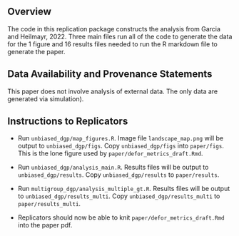 Overview
--------

The code in this replication package constructs the analysis from Garcia and Heilmayr, 2022. Three main files run all of the code to generate the data for the 1 figure and 16 results files needed to run the R markdown file to generate the paper. 

Data Availability and Provenance Statements
----------------------------

This paper does not involve analysis of external data. The only data are generated via simulation).


Instructions to Replicators
---------------------------

- Run `unbiased_dgp/map_figures.R`. Image file `landscape_map.png` will be output to `unbiased_dgp/figs`. Copy `unbiased_dgp/figs` into `paper/figs`. This is the lone figure used by `paper/defor_metrics_draft.Rmd`.

- Run `unbiased_dgp/analysis_main.R`. Results files will be output to `unbiased_dgp/results`. Copy `unbiased_dgp/results` to `paper/results`.

- Run `multigroup_dgp/analysis_multiple_gt.R`. Results files will be output to `unbiased_dgp/results_multi`. Copy `unbiased_dgp/results_multi` to `paper/results_multi`.

- Replicators should now be able to knit `paper/defor_metrics_draft.Rmd` into the paper pdf. 